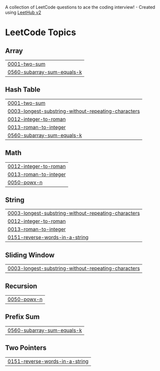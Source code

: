 A collection of LeetCode questions to ace the coding interview! - Created using [LeetHub v2](https://github.com/arunbhardwaj/LeetHub-2.0)
<!---LeetCode Topics Start-->
# LeetCode Topics
## Array
|  |
| ------- |
| [0001-two-sum](https://github.com/armaan-monga/DSA/tree/master/0001-two-sum) |
| [0560-subarray-sum-equals-k](https://github.com/armaan-monga/DSA/tree/master/0560-subarray-sum-equals-k) |
## Hash Table
|  |
| ------- |
| [0001-two-sum](https://github.com/armaan-monga/DSA/tree/master/0001-two-sum) |
| [0003-longest-substring-without-repeating-characters](https://github.com/armaan-monga/DSA/tree/master/0003-longest-substring-without-repeating-characters) |
| [0012-integer-to-roman](https://github.com/armaan-monga/DSA/tree/master/0012-integer-to-roman) |
| [0013-roman-to-integer](https://github.com/armaan-monga/DSA/tree/master/0013-roman-to-integer) |
| [0560-subarray-sum-equals-k](https://github.com/armaan-monga/DSA/tree/master/0560-subarray-sum-equals-k) |
## Math
|  |
| ------- |
| [0012-integer-to-roman](https://github.com/armaan-monga/DSA/tree/master/0012-integer-to-roman) |
| [0013-roman-to-integer](https://github.com/armaan-monga/DSA/tree/master/0013-roman-to-integer) |
| [0050-powx-n](https://github.com/armaan-monga/DSA/tree/master/0050-powx-n) |
## String
|  |
| ------- |
| [0003-longest-substring-without-repeating-characters](https://github.com/armaan-monga/DSA/tree/master/0003-longest-substring-without-repeating-characters) |
| [0012-integer-to-roman](https://github.com/armaan-monga/DSA/tree/master/0012-integer-to-roman) |
| [0013-roman-to-integer](https://github.com/armaan-monga/DSA/tree/master/0013-roman-to-integer) |
| [0151-reverse-words-in-a-string](https://github.com/armaan-monga/DSA/tree/master/0151-reverse-words-in-a-string) |
## Sliding Window
|  |
| ------- |
| [0003-longest-substring-without-repeating-characters](https://github.com/armaan-monga/DSA/tree/master/0003-longest-substring-without-repeating-characters) |
## Recursion
|  |
| ------- |
| [0050-powx-n](https://github.com/armaan-monga/DSA/tree/master/0050-powx-n) |
## Prefix Sum
|  |
| ------- |
| [0560-subarray-sum-equals-k](https://github.com/armaan-monga/DSA/tree/master/0560-subarray-sum-equals-k) |
## Two Pointers
|  |
| ------- |
| [0151-reverse-words-in-a-string](https://github.com/armaan-monga/DSA/tree/master/0151-reverse-words-in-a-string) |
<!---LeetCode Topics End-->
